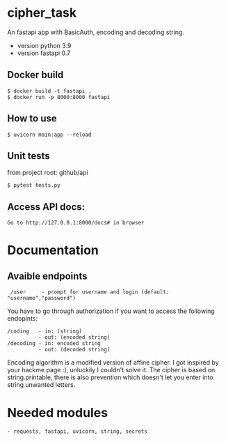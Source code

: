 # cipher_task
An fastapi app with BasicAuth, encoding and decoding string.
- version python 3.9
- version fastapi 0.7

## Docker build
```
$ docker build -t fastapi .
$ docker run -p 8000:8000 fastapi
```

## How to use
```
$ uvicorn main:app --reload
```

## Unit tests
from project root: github/api
```
$ pytest tests.py
```

## Access API docs:
```
Go to http://127.0.0.1:8000/docs# in browser
```
# Documentation
## Avaible endpoints

```
 /user     - prompt for username and login (default: "username","password")
 ```
You have to go through authorization if you want to access the following endopints:
 ```
 /coding   - in: (string)  
           - out: (encoded string)
 /decoding - in: encoded string 
           - out: (decoded string)
```
Encoding algorithm is a modified version of affine cipher. I got inspired by your hackme page :), unluckily I couldn't solve it.
The cipher is based on string.printable, there is also prevention which doesn't let you enter into string unwanted letters.

# Needed modules
```
- requests, fastapi, uvicorn, string, secrets
```
